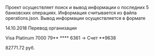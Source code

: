 Проект осуществляет поиск и вывод информации о последних 5 банковских операциях. Информация считывается из файла operations.json. Вывод информации осуществляется в формате

14.10.2018 Перевод организации

Visa Platinum 7000 79** **** 6361 -> Счет **9638

82771.72 руб.
